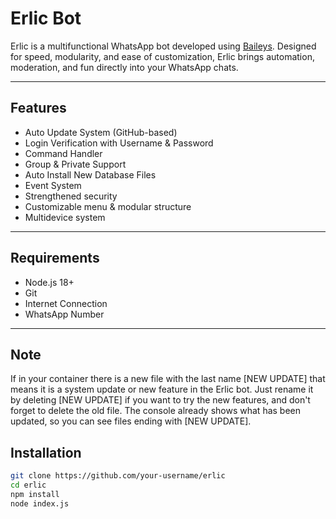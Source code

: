 # Erlic Bot

Erlic is a multifunctional WhatsApp bot developed using [Baileys](https://github.com/adiwajshing/Baileys). Designed for speed, modularity, and ease of customization, Erlic brings automation, moderation, and fun directly into your WhatsApp chats.

---

## Features

- Auto Update System (GitHub-based)
- Login Verification with Username & Password
- Command Handler
- Group & Private Support
- Auto Install New Database Files
- Event System
- Strengthened security
- Customizable menu & modular structure
- Multidevice system

---

## Requirements

- Node.js 18+
- Git
- Internet Connection
- WhatsApp Number

---

## Note 
If in your container there is a new file with the last name [NEW UPDATE] that means it is a system update or new feature in the Erlic bot. Just rename it by deleting [NEW UPDATE] if you want to try the new features, and don't forget to delete the old file. The console already shows what has been updated, so you can see files ending with [NEW UPDATE].

## Installation

```bash
git clone https://github.com/your-username/erlic
cd erlic
npm install
node index.js
